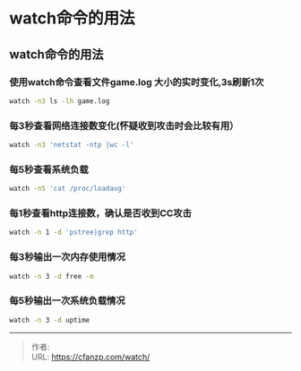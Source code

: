 # watch命令的用法


<!--more-->
## watch命令的用法
### 使用watch命令查看文件game.log 大小的实时变化,3s刷新1次
```bash
watch -n3 ls -lh game.log
```

### 每3秒查看网络连接数变化(怀疑收到攻击时会比较有用）
```bash
watch -n3 'netstat -ntp |wc -l'
```

### 每5秒查看系统负载
```bash
watch -n5 'cat /proc/loadavg'
```

### 每1秒查看http连接数，确认是否收到CC攻击
```bash
watch -n 1 -d 'pstree|grep http'
```

### 每3秒输出一次内存使用情况
```bash
watch -n 3 -d free -m
```

### 每5秒输出一次系统负载情况
```bash
watch -n 3 -d uptime
```



---

> 作者:   
> URL: https://cfanzp.com/watch/  


